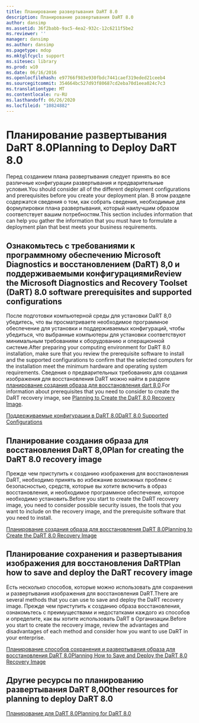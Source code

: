 ```yaml
---
title: Планирование развертывания DaRT 8.0
description: Планирование развертывания DaRT 8.0
author: dansimp
ms.assetid: 36f2babb-9ac5-4ea2-932c-12c6211f5be2
ms.reviewer: ''
manager: dansimp
ms.author: dansimp
ms.pagetype: mdop
ms.mktglfcycl: support
ms.sitesec: library
ms.prod: w10
ms.date: 06/16/2016
ms.openlocfilehash: e97766f983e930fbdc7441caef319eded21ceeb4
ms.sourcegitcommit: 354664bc527d93f80687cd2eba70d1eea024c7c3
ms.translationtype: MT
ms.contentlocale: ru-RU
ms.lasthandoff: 06/26/2020
ms.locfileid: "10824882"
---
```

# <span data-ttu-id="6e22b-103">Планирование развертывания DaRT 8.0</span><span class="sxs-lookup"><span data-stu-id="6e22b-103">Planning to Deploy DaRT 8.0</span></span>


<span data-ttu-id="6e22b-104">Перед созданием плана развертывания следует принять во все различные конфигурации развертывания и предварительные условия.</span><span class="sxs-lookup"><span data-stu-id="6e22b-104">You should consider all of the different deployment configurations and prerequisites before you create your deployment plan.</span></span> <span data-ttu-id="6e22b-105">В этом разделе содержатся сведения о том, как собрать сведения, необходимые для формулировки плана развертывания, который наилучшим образом соответствует вашим потребностям.</span><span class="sxs-lookup"><span data-stu-id="6e22b-105">This section includes information that can help you gather the information that you must have to formulate a deployment plan that best meets your business requirements.</span></span>

## <span data-ttu-id="6e22b-106">Ознакомьтесь с требованиями к программному обеспечению Microsoft Diagnostics и восстановлением (DaRT) 8,0 и поддерживаемыми конфигурациями</span><span class="sxs-lookup"><span data-stu-id="6e22b-106">Review the Microsoft Diagnostics and Recovery Toolset (DaRT) 8.0 software prerequisites and supported configurations</span></span>


<span data-ttu-id="6e22b-107">После подготовки компьютерной среды для установки DaRT 8,0 убедитесь, что вы просматриваете необходимое программное обеспечение для установки и поддерживаемых конфигураций, чтобы убедиться, что выбранные компьютеры для установки соответствуют минимальным требованиям к оборудованию и операционной системе.</span><span class="sxs-lookup"><span data-stu-id="6e22b-107">After preparing your computing environment for DaRT 8.0 installation, make sure that you review the prerequisite software to install and the supported configurations to confirm that the selected computers for the installation meet the minimum hardware and operating system requirements.</span></span> <span data-ttu-id="6e22b-108">Сведения о предварительных требованиях для создания изображения для восстановления DaRT можно найти в разделе [планирование создания образа для восстановления dart 8,0](planning-to-create-the-dart-80-recovery-image-dart-8.md).</span><span class="sxs-lookup"><span data-stu-id="6e22b-108">For information about prerequisites that you need to consider to create the DaRT recovery image, see [Planning to Create the DaRT 8.0 Recovery Image](planning-to-create-the-dart-80-recovery-image-dart-8.md).</span></span>

[<span data-ttu-id="6e22b-109">Поддерживаемые конфигурации в DaRT 8.0</span><span class="sxs-lookup"><span data-stu-id="6e22b-109">DaRT 8.0 Supported Configurations</span></span>](dart-80-supported-configurations-dart-8.md)

## <span data-ttu-id="6e22b-110">Планирование создания образа для восстановления DaRT 8,0</span><span class="sxs-lookup"><span data-stu-id="6e22b-110">Plan for creating the DaRT 8.0 recovery image</span></span>


<span data-ttu-id="6e22b-111">Прежде чем приступить к созданию изображения для восстановления DaRT, необходимо принять во избежание возможных проблем с безопасностью, средств, которые вы хотите включить в образ восстановления, и необходимое программное обеспечение, которое необходимо установить.</span><span class="sxs-lookup"><span data-stu-id="6e22b-111">Before you start to create the DaRT recovery image, you need to consider possible security issues, the tools that you want to include on the recovery image, and the prerequisite software that you need to install.</span></span>

[<span data-ttu-id="6e22b-112">Планирование создания образа для восстановления DaRT 8.0</span><span class="sxs-lookup"><span data-stu-id="6e22b-112">Planning to Create the DaRT 8.0 Recovery Image</span></span>](planning-to-create-the-dart-80-recovery-image-dart-8.md)

## <span data-ttu-id="6e22b-113">Планирование сохранения и развертывания изображения для восстановления DaRT</span><span class="sxs-lookup"><span data-stu-id="6e22b-113">Plan how to save and deploy the DaRT recovery image</span></span>


<span data-ttu-id="6e22b-114">Есть несколько способов, которые можно использовать для сохранения и развертывания изображения для восстановления DaRT.</span><span class="sxs-lookup"><span data-stu-id="6e22b-114">There are several methods that you can use to save and deploy the DaRT recovery image.</span></span> <span data-ttu-id="6e22b-115">Прежде чем приступить к созданию образа восстановления, ознакомьтесь с преимуществами и недостатками каждого из способов и определите, как вы хотите использовать DaRT в Организации.</span><span class="sxs-lookup"><span data-stu-id="6e22b-115">Before you start to create the recovery image, review the advantages and disadvantages of each method and consider how you want to use DaRT in your enterprise.</span></span>

[<span data-ttu-id="6e22b-116">Планирование способов сохранения и развертывания образа для восстановления DaRT 8.0</span><span class="sxs-lookup"><span data-stu-id="6e22b-116">Planning How to Save and Deploy the DaRT 8.0 Recovery Image</span></span>](planning-how-to-save-and-deploy-the-dart-80-recovery-image-dart-8.md)

## <span data-ttu-id="6e22b-117">Другие ресурсы по планированию развертывания DaRT 8,0</span><span class="sxs-lookup"><span data-stu-id="6e22b-117">Other resources for planning to deploy DaRT 8.0</span></span>


[<span data-ttu-id="6e22b-118">Планирование для DaRT 8.0</span><span class="sxs-lookup"><span data-stu-id="6e22b-118">Planning for DaRT 8.0</span></span>](planning-for-dart-80-dart-8.md)

 

 





